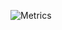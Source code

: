 ![Metrics](https://metrics.lecoq.io/https://github.com/Yzhiua?template=classic&base.indepth=true&base.hireable=true&steam=1&notable=1&music=1&tweets=1&base=header%2C%20activity%2C%20community%2C%20repositories%2C%20metadata&base.indepth=true&base.hireable=true&base.skip=false&notable=false&notable.from=organization&notable.repositories=true&notable.indepth=true&notable.types=commit&notable.self=true&tweets=false&tweets.user=.Yzhiua_Re.twitter&tweets.attachments=true&tweets.limit=2&music=false&music.provider=apple&music.user=.user.login&music.mode=recent&music.limit=4&music.played.at=true&music.time.range=short&music.top.type=tracks&steam=false&steam.sections=player%2C%20most-played%2C%20recently-played&steam.user=STEAM_0%3A1%3A552968923&steam.games.limit=2&steam.recent.games.limit=2&steam.achievements.limit=2&steam.playtime.threshold=2&config.timezone=Asia%2FTokyo&config.twemoji=true&config.octicon=true&config.display=columns)
